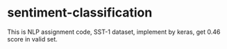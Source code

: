 # sentiment-classification
This is NLP assignment code, SST-1 dataset, implement by keras, get 0.46 score in valid set.
